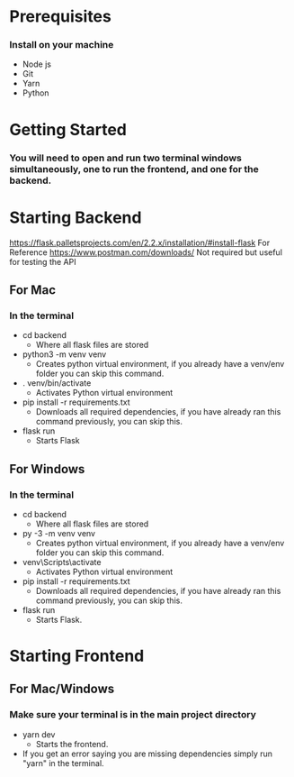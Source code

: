 # Prerequisites

### Install on your machine

- Node js
- Git
- Yarn
- Python

# Getting Started

### You will need to open and run two terminal windows simultaneously, one to run the frontend, and one for the backend.

# Starting Backend

https://flask.palletsprojects.com/en/2.2.x/installation/#install-flask For Reference
https://www.postman.com/downloads/ Not required but useful for testing the API

## For Mac

### In the terminal

- cd backend
  - Where all flask files are stored
- python3 -m venv venv
  - Creates python virtual environment, if you already have a venv/env folder you can skip this command.
- . venv/bin/activate
  - Activates Python virtual environment
- pip install -r requirements.txt
  - Downloads all required dependencies, if you have already ran this command previously, you can skip this.
- flask run
  - Starts Flask

## For Windows

### In the terminal

- cd backend
  - Where all flask files are stored
- py -3 -m venv venv
  - Creates python virtual environment, if you already have a venv/env folder you can skip this command.
- venv\Scripts\activate
  - Activates Python virtual environment
- pip install -r requirements.txt
  - Downloads all required dependencies, if you have already ran this command previously, you can skip this.
- flask run
  - Starts Flask.

# Starting Frontend

## For Mac/Windows

### Make sure your terminal is in the main project directory

- yarn dev
  - Starts the frontend.
- If you get an error saying you are missing dependencies simply run "yarn" in the terminal.
